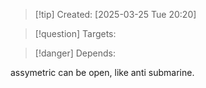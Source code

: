 
>[!tip] Created: [2025-03-25 Tue 20:20]

>[!question] Targets: 

>[!danger] Depends: 

assymetric can be open, like anti submarine.
